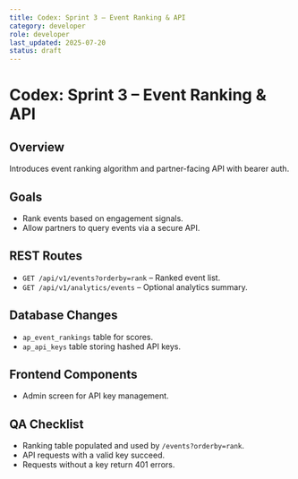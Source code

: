 ```yaml
---
title: Codex: Sprint 3 – Event Ranking & API
category: developer
role: developer
last_updated: 2025-07-20
status: draft
---
```

# Codex: Sprint 3 – Event Ranking & API

## Overview
Introduces event ranking algorithm and partner-facing API with bearer auth.

## Goals
- Rank events based on engagement signals.
- Allow partners to query events via a secure API.

## REST Routes
- `GET /api/v1/events?orderby=rank` – Ranked event list.
- `GET /api/v1/analytics/events` – Optional analytics summary.

## Database Changes
- `ap_event_rankings` table for scores.
- `ap_api_keys` table storing hashed API keys.

## Frontend Components
- Admin screen for API key management.

## QA Checklist
- Ranking table populated and used by `/events?orderby=rank`.
- API requests with a valid key succeed.
- Requests without a key return 401 errors.
